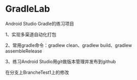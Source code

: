 # GradleLab
Android Studio Gradle的练习项目

1、实现多渠道自动化打包

2、常用gradle命令：gradlew clean、gradlew build、gradlew assembleRelease

3、练习Android Studio用git做版本管理并发布到github

在分支上BrancheTest1上的修改